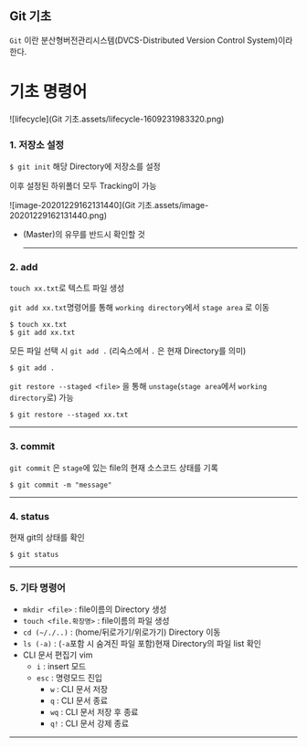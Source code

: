 ## Git 기초

`Git` 이란 분산형버전관리시스템(DVCS-Distributed Version Control System)이라 한다.

# 기초 명령어

![lifecycle](Git 기초.assets/lifecycle-1609231983320.png)

### 1. 저장소 설정

`$ git init` 해당 Directory에 저장소를 설정

이후 설정된 하위폴더 모두 Tracking이 가능

![image-20201229162131440](Git 기초.assets/image-20201229162131440.png)

- (Master)의 유무를 반드시 확인할 것

  ---

  

### 2. add

`touch xx.txt`로 텍스트 파일 생성

`git add xx.txt`명령어를 통해 `working directory`에서  `stage area` 로 이동

```git
$ touch xx.txt
$ git add xx.txt  
```



모든 파일 선택 시  `git add .`  (리숙스에서 `.` 은 현재 Directory를 의미)

```git
$ git add .
```



`git restore --staged <file>` 을 통해 `unstage`(`stage area`에서 `working directory`로) 가능

```git
$ git restore --staged xx.txt
```

---



### 3. commit

`git commit` 은 `stage`에 있는 file의 현재 소스코드 상태를 기록

```git
$ git commit -m "message"
```

---

### 4. status

현재 git의 상태를 확인

```git
$ git status
```

---



### 5. 기타 명령어

- `mkdir <file>` : file이름의 Directory 생성
- `touch <file.확장명>` : file이름의 파일 생성
- `cd (~/./..)` : (home/뒤로가기/위로가기) Directory 이동
- `ls (-a)` : (`-a`포함 시 숨겨진 파일 포함)현재 Directory의 파일 list 확인 
- CLI 문서 편집기 vim
  - `i` : insert 모드
  - `esc` : 명령모드 진입
    - `w` : CLI 문서 저장
    - `q` : CLI 문서 종료
    - `wq` : CLI 문서 저장 후 종료
    - `q!` : CLI 문서 강제 종료

---

